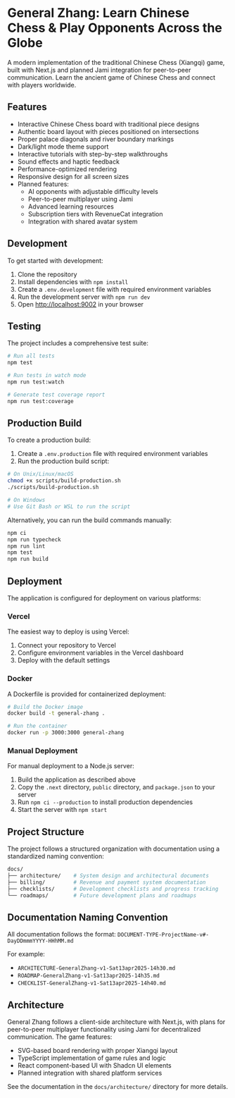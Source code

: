 # General Zhang: Learn Chinese Chess & Play Opponents Across the Globe

A modern implementation of the traditional Chinese Chess (Xiangqi) game, built with Next.js and planned Jami integration for peer-to-peer communication. Learn the ancient game of Chinese Chess and connect with players worldwide.

## Features

- Interactive Chinese Chess board with traditional piece designs
- Authentic board layout with pieces positioned on intersections
- Proper palace diagonals and river boundary markings
- Dark/light mode theme support
- Interactive tutorials with step-by-step walkthroughs
- Sound effects and haptic feedback
- Performance-optimized rendering
- Responsive design for all screen sizes
- Planned features:
  - AI opponents with adjustable difficulty levels
  - Peer-to-peer multiplayer using Jami
  - Advanced learning resources
  - Subscription tiers with RevenueCat integration
  - Integration with shared avatar system

## Development

To get started with development:

1. Clone the repository
2. Install dependencies with `npm install`
3. Create a `.env.development` file with required environment variables
4. Run the development server with `npm run dev`
5. Open [http://localhost:9002](http://localhost:9002) in your browser

## Testing

The project includes a comprehensive test suite:

```bash
# Run all tests
npm test

# Run tests in watch mode
npm run test:watch

# Generate test coverage report
npm run test:coverage
```

## Production Build

To create a production build:

1. Create a `.env.production` file with required environment variables
2. Run the production build script:

```bash
# On Unix/Linux/macOS
chmod +x scripts/build-production.sh
./scripts/build-production.sh

# On Windows
# Use Git Bash or WSL to run the script
```

Alternatively, you can run the build commands manually:

```bash
npm ci
npm run typecheck
npm run lint
npm test
npm run build
```

## Deployment

The application is configured for deployment on various platforms:

### Vercel

The easiest way to deploy is using Vercel:

1. Connect your repository to Vercel
2. Configure environment variables in the Vercel dashboard
3. Deploy with the default settings

### Docker

A Dockerfile is provided for containerized deployment:

```bash
# Build the Docker image
docker build -t general-zhang .

# Run the container
docker run -p 3000:3000 general-zhang
```

### Manual Deployment

For manual deployment to a Node.js server:

1. Build the application as described above
2. Copy the `.next` directory, `public` directory, and `package.json` to your server
3. Run `npm ci --production` to install production dependencies
4. Start the server with `npm start`

## Project Structure

The project follows a structured organization with documentation using a standardized naming convention:

```bash
docs/
├── architecture/    # System design and architectural documents
├── billing/         # Revenue and payment system documentation
├── checklists/      # Development checklists and progress tracking
└── roadmaps/        # Future development plans and roadmaps
```

## Documentation Naming Convention

All documentation follows the format:
`DOCUMENT-TYPE-ProjectName-v#-DayDDmmmYYYY-HHhMM.md`

For example:

- `ARCHITECTURE-GeneralZhang-v1-Sat13apr2025-14h30.md`
- `ROADMAP-GeneralZhang-v1-Sat13apr2025-14h35.md`
- `CHECKLIST-GeneralZhang-v1-Sat13apr2025-14h40.md`

## Architecture

General Zhang follows a client-side architecture with Next.js, with plans for peer-to-peer multiplayer functionality using Jami for decentralized communication. The game features:

- SVG-based board rendering with proper Xiangqi layout
- TypeScript implementation of game rules and logic
- React component-based UI with Shadcn UI elements
- Planned integration with shared platform services

See the documentation in the `docs/architecture/` directory for more details.
